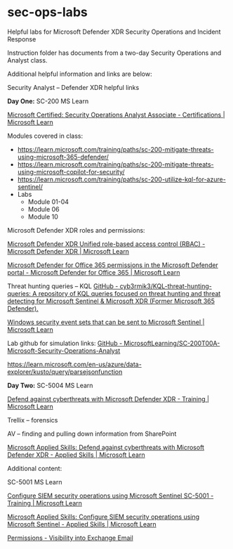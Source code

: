 # sec-ops-labs
Helpful labs for Microsoft Defender XDR Security Operations and Incident Response

Instruction folder has documents from a two-day Security Operations and Analyst class.

Additional helpful information and links are below:

Security Analyst – Defender XDR helpful links

**Day One:**
SC-200 MS Learn

[Microsoft Certified: Security Operations Analyst Associate - Certifications | Microsoft Learn](https://learn.microsoft.com/en-us/credentials/certifications/security-operations-analyst/?practice-assessment-type=certification)

Modules covered in class:
-	https://learn.microsoft.com/training/paths/sc-200-mitigate-threats-using-microsoft-365-defender/
-	https://learn.microsoft.com/training/paths/sc-200-mitigate-threats-using-microsoft-copilot-for-security/
-	https://learn.microsoft.com/training/paths/sc-200-utilize-kql-for-azure-sentinel/
-	Labs
    - Module 01-04
    - Module 06
    - Module 10

Microsoft Defender XDR roles and permissions:

[Microsoft Defender XDR Unified role-based access control (RBAC) - Microsoft Defender XDR | Microsoft Learn
](https://learn.microsoft.com/en-us/defender-xdr/manage-rbac)

[Microsoft Defender for Office 365 permissions in the Microsoft Defender portal - Microsoft Defender for Office 365 | Microsoft Learn](https://learn.microsoft.com/en-us/defender-office-365/mdo-portal-permissions)

Threat hunting queries – KQL
[GitHub - cyb3rmik3/KQL-threat-hunting-queries: A repository of KQL queries focused on threat hunting and threat detecting for Microsoft Sentinel & Microsoft XDR (Former Microsoft 365 Defender).
](https://github.com/cyb3rmik3/KQL-threat-hunting-queries)

[Windows security event sets that can be sent to Microsoft Sentinel | Microsoft Learn
](https://learn.microsoft.com/en-us/azure/sentinel/windows-security-event-id-reference)

Lab github for simulation links:
[GitHub - MicrosoftLearning/SC-200T00A-Microsoft-Security-Operations-Analyst 
](https://github.com/MicrosoftLearning/SC-200T00A-Microsoft-Security-Operations-Analyst)

https://learn.microsoft.com/en-us/azure/data-explorer/kusto/query/parsejsonfunction

**Day Two:**
SC-5004 MS Learn

[Defend against cyberthreats with Microsoft Defender XDR - Training | Microsoft Learn
](https://learn.microsoft.com/en-us/training/paths/sc-5004-defend-against-cyberthreats-defender/)

Trellix – forensics

AV – finding and pulling down information from SharePoint

[Microsoft Applied Skills: Defend against cyberthreats with Microsoft Defender XDR - Applied Skills | Microsoft Learn
](https://learn.microsoft.com/en-us/credentials/applied-skills/defend-against-cyberthreats-with-microsoft-defender-xdr/)

Additional content:

SC-5001 MS Learn

[Configure SIEM security operations using Microsoft Sentinel SC-5001 - Training | Microsoft Learn
](https://learn.microsoft.com/en-us/training/paths/configure-security-information-event-management-operations-using-microsoft-sentinel/)

[Microsoft Applied Skills: Configure SIEM security operations using Microsoft Sentinel - Applied Skills | Microsoft Learn
](https://learn.microsoft.com/en-us/credentials/applied-skills/configure-siem-security-operations-using-microsoft-sentinel/)

[Permissions - Visibility into Exchange Email
](https://github.com/dwnatwick/sec-ops-labs/blob/main/lab-instructions/roles-permissions-lab-detail.md)

